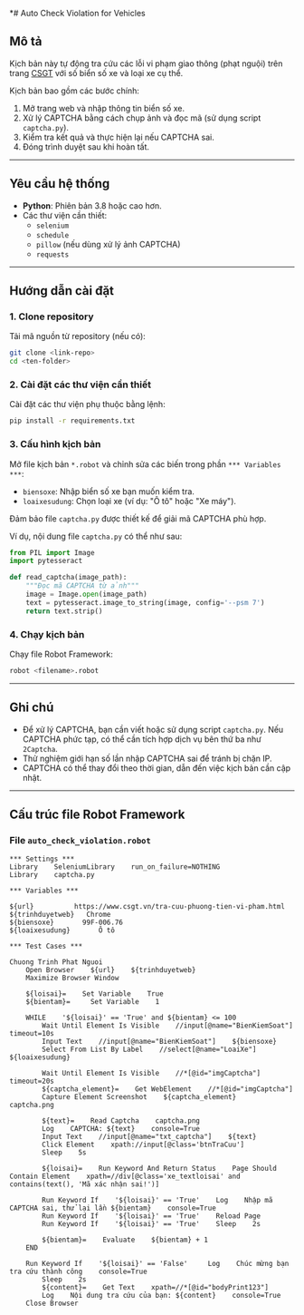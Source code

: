 *# Auto Check Violation for Vehicles

## **Mô tả**
Kịch bản này tự động tra cứu các lỗi vi phạm giao thông (phạt nguội) trên trang [CSGT](https://www.csgt.vn/tra-cuu-phuong-tien-vi-pham.html) với số biển số xe và loại xe cụ thể.

Kịch bản bao gồm các bước chính:
1. Mở trang web và nhập thông tin biển số xe.
2. Xử lý CAPTCHA bằng cách chụp ảnh và đọc mã (sử dụng script `captcha.py`).
3. Kiểm tra kết quả và thực hiện lại nếu CAPTCHA sai.
4. Đóng trình duyệt sau khi hoàn tất.

---

## **Yêu cầu hệ thống**
- **Python**: Phiên bản 3.8 hoặc cao hơn.
- Các thư viện cần thiết:
  - `selenium`
  - `schedule`
  - `pillow` (nếu dùng xử lý ảnh CAPTCHA)
  - `requests`

---

## **Hướng dẫn cài đặt**

### **1. Clone repository**
Tải mã nguồn từ repository (nếu có):
```bash
git clone <link-repo>
cd <ten-folder>
```

### **2. Cài đặt các thư viện cần thiết**
Cài đặt các thư viện phụ thuộc bằng lệnh:
```bash
pip install -r requirements.txt
```

### **3. Cấu hình kịch bản**

Mở file kịch bản `*.robot` và chỉnh sửa các biến trong phần `*** Variables ***`:
- `biensoxe`: Nhập biển số xe bạn muốn kiểm tra.
- `loaixesudung`: Chọn loại xe (ví dụ: "Ô tô" hoặc "Xe máy").

Đảm bảo file `captcha.py` được thiết kế để giải mã CAPTCHA phù hợp.

Ví dụ, nội dung file `captcha.py` có thể như sau:
```python
from PIL import Image
import pytesseract

def read_captcha(image_path):
    """Đọc mã CAPTCHA từ ảnh"""
    image = Image.open(image_path)
    text = pytesseract.image_to_string(image, config='--psm 7')
    return text.strip()
```

### **4. Chạy kịch bản**
Chạy file Robot Framework:
```bash
robot <filename>.robot
```

---

## **Ghi chú**
- Để xử lý CAPTCHA, bạn cần viết hoặc sử dụng script `captcha.py`. Nếu CAPTCHA phức tạp, có thể cần tích hợp dịch vụ bên thứ ba như `2Captcha`.
- Thử nghiệm giới hạn số lần nhập CAPTCHA sai để tránh bị chặn IP.
- CAPTCHA có thể thay đổi theo thời gian, dẫn đến việc kịch bản cần cập nhật.

---

## **Cấu trúc file Robot Framework**

### **File `auto_check_violation.robot`**
```robot
*** Settings ***
Library    SeleniumLibrary    run_on_failure=NOTHING
Library    captcha.py

*** Variables ***

${url}          https://www.csgt.vn/tra-cuu-phuong-tien-vi-pham.html
${trinhduyetweb}   Chrome
${biensoxe}       99F-006.76
${loaixesudung}       Ô tô

*** Test Cases ***

Chuong Trinh Phat Nguoi
    Open Browser    ${url}    ${trinhduyetweb}
    Maximize Browser Window

    ${loisai}=    Set Variable    True
    ${bientam}=     Set Variable    1

    WHILE    '${loisai}' == 'True' and ${bientam} <= 100
        Wait Until Element Is Visible    //input[@name="BienKiemSoat"]    timeout=10s
        Input Text    //input[@name="BienKiemSoat"]    ${biensoxe}
        Select From List By Label    //select[@name="LoaiXe"]    ${loaixesudung}

        Wait Until Element Is Visible    //*[@id="imgCaptcha"]    timeout=20s
        ${captcha_element}=    Get WebElement    //*[@id="imgCaptcha"]
        Capture Element Screenshot    ${captcha_element}    captcha.png

        ${text}=    Read Captcha    captcha.png
        Log    CAPTCHA: ${text}    console=True
        Input Text    //input[@name="txt_captcha"]    ${text}
        Click Element    xpath://input[@class='btnTraCuu']
        Sleep    5s

        ${loisai}=    Run Keyword And Return Status    Page Should Contain Element    xpath=//div[@class='xe_textloisai' and contains(text(), 'Mã xác nhận sai!')]

        Run Keyword If    '${loisai}' == 'True'    Log    Nhập mã CAPTCHA sai, thử lại lần ${bientam}    console=True
        Run Keyword If    '${loisai}' == 'True'    Reload Page
        Run Keyword If    '${loisai}' == 'True'    Sleep    2s

        ${bientam}=    Evaluate    ${bientam} + 1
    END

    Run Keyword If    '${loisai}' == 'False'     Log    Chúc mừng bạn tra cứu thành công    console=True
        Sleep    2s
        ${content}=    Get Text    xpath=//*[@id="bodyPrint123"]
        Log    Nội dung tra cứu của bạn: ${content}    console=True
    Close Browser
